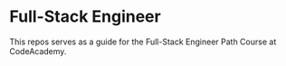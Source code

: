 # Full-Stack Engineer

This repos serves as a guide for the Full-Stack Engineer Path Course at CodeAcademy.

